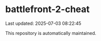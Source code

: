 # battlefront-2-cheat

Last updated: 2025-07-03 08:22:45

This repository is automatically maintained.
